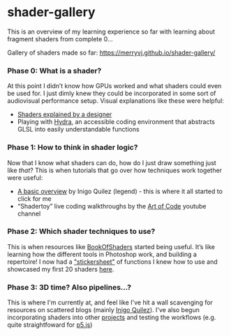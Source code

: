 # shader-gallery

This is an overview of my learning experience so far with learning about fragment shaders from complete 0...

Gallery of shaders made so far: https://merryvj.github.io/shader-gallery/

### Phase 0: What is a shader?
At this point I didn’t know how GPUs worked and what shaders could even be used for. I just dimly knew they could be incorporated in some sort of audiovisual performance setup. Visual explanations like these were helpful:


* [Shaders explained by a designer](https://www.youtube.com/watch?v=C-GYBUANXXc&ab_channel=ComputingforDesigners) 
* Playing with [Hydra]( https://hydra.ojack.xyz/), an accessible coding environment that abstracts GLSL into easily understandable functions


### Phase 1: How to think in shader logic?
Now that I know what shaders can do, how do I just draw something just like *that*? This is when tutorials that go over how techniques work together were useful:

* [A basic overview](https://www.youtube.com/watch?v=0ifChJ0nJfM&ab_channel=InigoQuilez) by Inigo Quilez (legend) - this is where it all started to click for me
* “Shadertoy” live coding walkthroughs by the [Art of Code](https://www.youtube.com/@TheArtofCodeIsCool/videos) youtube channel


### Phase 2: Which shader techniques to use?
This is when resources like [BookOfShaders](https://thebookofshaders.com/) started being useful. It’s like learning how the different tools in Photoshop work, and building a repertoire! I now had a ["stickersheet"](https://github.com/merryvj/shader-gallery/blob/main/shaders/utils.frag) of functions I knew how to use and showcased my first 20 shaders [here](https://merryvj.github.io/shader-gallery/).


### Phase 3: 3D time? Also pipelines...?
This is where I'm currently at, and feel like I've hit a wall scavenging for resources on scattered blogs (mainly [Inigo Quilez](https://iquilezles.org/)). I've also begun incorporating shaders into other [projects](https://github.com/merryvj/movingsoup) and testing the workflows (e.g. quite straightfoward for [p5.js](https://itp-xstory.github.io/p5js-shaders/#/))
